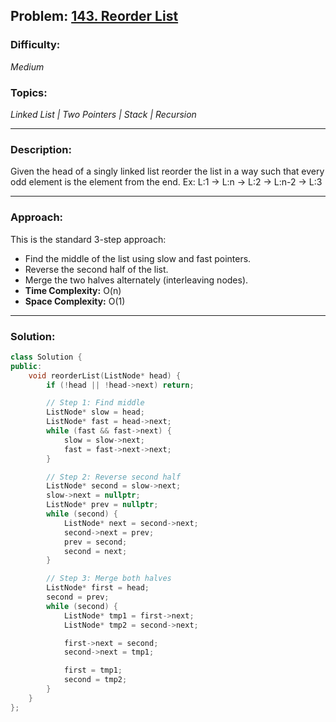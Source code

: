 ## Problem: [143. Reorder List](https://leetcode.com/problems/reorder-list/)

### Difficulty:
*Medium*

### Topics:
*Linked List | Two Pointers | Stack | Recursion*

---

### Description:
Given the head of a singly linked list reorder the list in a way such that every odd element is the element from the end. Ex: L:1 -> L:n -> L:2 -> L:n-2 -> L:3

---

### Approach:
This is the standard 3-step approach:
- Find the middle of the list using slow and fast pointers.
- Reverse the second half of the list.
- Merge the two halves alternately (interleaving nodes).
- **Time Complexity:** O(n)
- **Space Complexity:** O(1)

---

### Solution:
```cpp
class Solution {
public:
    void reorderList(ListNode* head) {
        if (!head || !head->next) return;

        // Step 1: Find middle
        ListNode* slow = head;
        ListNode* fast = head->next;
        while (fast && fast->next) {
            slow = slow->next;
            fast = fast->next->next;
        }

        // Step 2: Reverse second half
        ListNode* second = slow->next;
        slow->next = nullptr;
        ListNode* prev = nullptr;
        while (second) {
            ListNode* next = second->next;
            second->next = prev;
            prev = second;
            second = next;
        }

        // Step 3: Merge both halves
        ListNode* first = head;
        second = prev;
        while (second) {
            ListNode* tmp1 = first->next;
            ListNode* tmp2 = second->next;

            first->next = second;
            second->next = tmp1;

            first = tmp1;
            second = tmp2;
        }
    }
};
```
